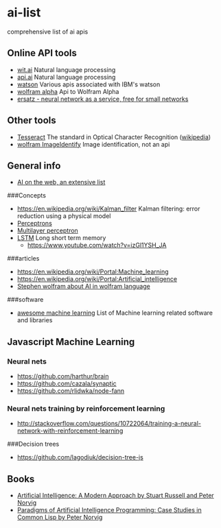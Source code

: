 # ai-list
comprehensive list of ai apis

Online API tools
------

- [wit.ai](https://wit.ai/) Natural language processing
- [api.ai](http://api.ai/) Natural language processing
- [watson](http://www.ibm.com/smarterplanet/us/en/ibmwatson/developercloud/) Various apis associated with IBM's watson
- [wolfram alpha](http://products.wolframalpha.com/api/documentation.html) Api to Wolfram Alpha
- [ersatz - neural network as a service, free for small networks](http://www.ersatzlabs.com/)

Other tools
------

- [Tesseract](https://code.google.com/p/tesseract-ocr/) The standard in Optical Character Recognition ([wikipedia](http://en.wikipedia.org/wiki/Tesseract_%28software%29))
- [wolfram ImageIdentify](https://www.imageidentify.com) Image identification, not an api

General info
------

- [AI on the web, an extensive list](http://aima.cs.berkeley.edu/ai.html)

###Concepts

- https://en.wikipedia.org/wiki/Kalman_filter Kalman filtering: error reduction using a physical model
- [Perceptrons](https://en.wikipedia.org/wiki/Perceptron)
- [Multilayer perceptron](https://en.wikipedia.org/wiki/Multilayer_perceptron)
- [LSTM](https://en.wikipedia.org/wiki/Long_short_term_memory) Long short term memory
  - https://www.youtube.com/watch?v=izGl1YSH_JA

###articles

- https://en.wikipedia.org/wiki/Portal:Machine_learning
- https://en.wikipedia.org/wiki/Portal:Artificial_intelligence
- [Stephen wolfram about AI in wolfram language](http://blog.stephenwolfram.com/2015/05/wolfram-language-artificial-intelligence-the-image-identification-project/)

###software

- [awesome machine learning](https://github.com/josephmisiti/awesome-machine-learning) List of Machine learning related software and libraries

Javascript Machine Learning
------------

### Neural nets

- https://github.com/harthur/brain
- https://github.com/cazala/synaptic
- https://github.com/rlidwka/node-fann

### Neural nets training by reinforcement learning

- http://stackoverflow.com/questions/10722064/training-a-neural-network-with-reinforcement-learning

###Decision trees

- https://github.com/lagodiuk/decision-tree-js

Books
-----

- [Artificial Intelligence: A Modern Approach by Stuart Russell and Peter Norvig](http://aima.cs.berkeley.edu/)
- [Paradigms of Artificial Intelligence Programming: Case Studies in Common Lisp by Peter Norvig](http://norvig.com/paip.html)
